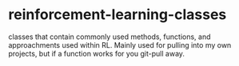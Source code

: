 # reinforcement-learning-classes
classes that contain commonly used methods, functions, and approachments used within RL. Mainly used for pulling into my own projects, but if a function works for you git-pull away.
